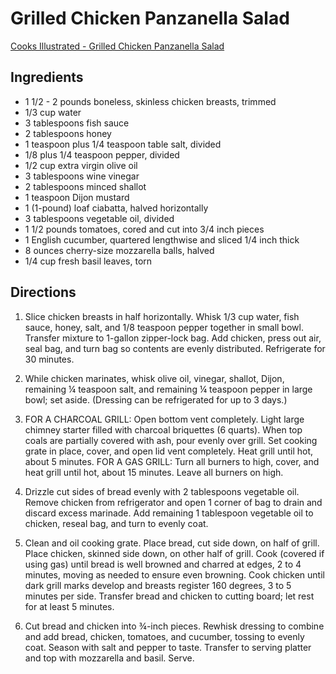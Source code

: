 # Grilled Chicken Panzanella Salad

[Cooks Illustrated - Grilled Chicken Panzanella Salad](https://www.americastestkitchen.com/recipes/16404-grilled-chicken-panzanella)

## Ingredients

- 1 1/2 - 2 pounds boneless, skinless chicken breasts, trimmed
- 1/3 cup water
- 3 tablespoons fish sauce
- 2 tablespoons honey
- 1 teaspoon plus 1/4 teaspoon table salt, divided
- 1/8 plus 1/4 teaspoon pepper, divided
- 1/2 cup extra virgin olive oil
- 3 tablespoons wine vinegar
- 2 tablespoons minced shallot
- 1 teaspoon Dijon mustard
- 1 (1-pound) loaf ciabatta, halved horizontally
- 3 tablespoons vegetable oil, divided
- 1 1/2 pounds tomatoes, cored and cut into 3/4 inch pieces
- 1 English cucumber, quartered lengthwise and sliced 1/4 inch thick
- 8 ounces cherry-size mozzarella balls, halved
- 1/4 cup fresh basil leaves, torn

## Directions

1. Slice chicken breasts in half horizontally. Whisk 1/3 cup water, fish sauce,
   honey, salt, and 1/8 teaspoon pepper together in small bowl. Transfer
   mixture to 1-gallon zipper-lock bag. Add chicken, press out air, seal bag, and
   turn bag so contents are evenly distributed. Refrigerate for 30 minutes.

2. While chicken marinates, whisk olive oil, vinegar, shallot, Dijon, remaining
   ¼ teaspoon salt, and remaining ¼ teaspoon pepper in large bowl; set aside.
   (Dressing can be refrigerated for up to 3 days.)

3. FOR A CHARCOAL GRILL: Open bottom vent completely. Light large chimney
   starter filled with charcoal briquettes (6 quarts). When top coals are
   partially covered with ash, pour evenly over grill. Set cooking grate in place,
   cover, and open lid vent completely. Heat grill until hot, about 5 minutes.
   FOR A GAS GRILL: Turn all burners to high, cover, and heat grill until hot,
   about 15 minutes. Leave all burners on high.

4. Drizzle cut sides of bread evenly with 2 tablespoons vegetable oil. Remove
   chicken from refrigerator and open 1 corner of bag to drain and discard
   excess marinade. Add remaining 1 tablespoon vegetable oil to chicken, reseal
   bag, and turn to evenly coat.

5. Clean and oil cooking grate. Place bread, cut side down, on half of grill.
   Place chicken, skinned side down, on other half of grill. Cook (covered if
   using gas) until bread is well browned and charred at edges, 2 to 4 minutes,
   moving as needed to ensure even browning. Cook chicken until dark grill marks
   develop and breasts register 160 degrees, 3 to 5 minutes per side. Transfer
   bread and chicken to cutting board; let rest for at least 5 minutes.

6. Cut bread and chicken into ¾-inch pieces. Rewhisk dressing to combine and
   add bread, chicken, tomatoes, and cucumber, tossing to evenly coat. Season
   with salt and pepper to taste. Transfer to serving platter and top with
   mozzarella and basil. Serve.
